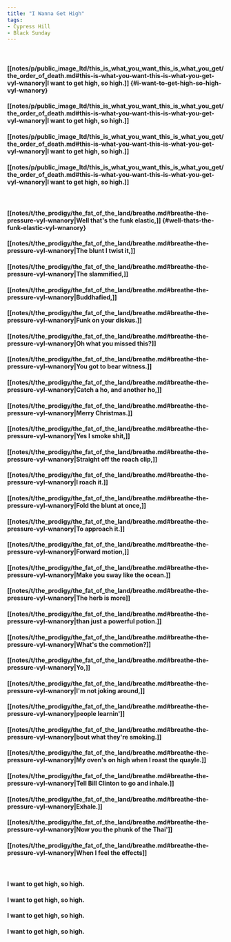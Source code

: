 ```yaml
---
title: "I Wanna Get High"
tags:
- Cypress Hill
- Black Sunday
---
```

&nbsp;
#### [[notes/p/public_image_ltd/this_is_what_you_want_this_is_what_you_get/the_order_of_death.md#this-is-what-you-want-this-is-what-you-get-vyl-wnanory|I want to get high, so high.]] {#i-want-to-get-high-so-high-vyl-wnanory}
#### [[notes/p/public_image_ltd/this_is_what_you_want_this_is_what_you_get/the_order_of_death.md#this-is-what-you-want-this-is-what-you-get-vyl-wnanory|I want to get high, so high.]]
#### [[notes/p/public_image_ltd/this_is_what_you_want_this_is_what_you_get/the_order_of_death.md#this-is-what-you-want-this-is-what-you-get-vyl-wnanory|I want to get high, so high.]]
#### [[notes/p/public_image_ltd/this_is_what_you_want_this_is_what_you_get/the_order_of_death.md#this-is-what-you-want-this-is-what-you-get-vyl-wnanory|I want to get high, so high.]]
&nbsp;
#### [[notes/t/the_prodigy/the_fat_of_the_land/breathe.md#breathe-the-pressure-vyl-wnanory|Well that's the funk elastic,]] {#well-thats-the-funk-elastic-vyl-wnanory}
#### [[notes/t/the_prodigy/the_fat_of_the_land/breathe.md#breathe-the-pressure-vyl-wnanory|The blunt I twist it,]]
#### [[notes/t/the_prodigy/the_fat_of_the_land/breathe.md#breathe-the-pressure-vyl-wnanory|The slammified,]]
#### [[notes/t/the_prodigy/the_fat_of_the_land/breathe.md#breathe-the-pressure-vyl-wnanory|Buddhafied,]]
#### [[notes/t/the_prodigy/the_fat_of_the_land/breathe.md#breathe-the-pressure-vyl-wnanory|Funk on your diskus.]]
#### [[notes/t/the_prodigy/the_fat_of_the_land/breathe.md#breathe-the-pressure-vyl-wnanory|Oh what you missed this?]]
#### [[notes/t/the_prodigy/the_fat_of_the_land/breathe.md#breathe-the-pressure-vyl-wnanory|You got to bear witness.]]
#### [[notes/t/the_prodigy/the_fat_of_the_land/breathe.md#breathe-the-pressure-vyl-wnanory|Catch a ho, and another ho,]]
#### [[notes/t/the_prodigy/the_fat_of_the_land/breathe.md#breathe-the-pressure-vyl-wnanory|Merry Christmas.]]
#### [[notes/t/the_prodigy/the_fat_of_the_land/breathe.md#breathe-the-pressure-vyl-wnanory|Yes I smoke shit,]]
#### [[notes/t/the_prodigy/the_fat_of_the_land/breathe.md#breathe-the-pressure-vyl-wnanory|Straight off the roach clip,]]
#### [[notes/t/the_prodigy/the_fat_of_the_land/breathe.md#breathe-the-pressure-vyl-wnanory|I roach it.]]
#### [[notes/t/the_prodigy/the_fat_of_the_land/breathe.md#breathe-the-pressure-vyl-wnanory|Fold the blunt at once,]]
#### [[notes/t/the_prodigy/the_fat_of_the_land/breathe.md#breathe-the-pressure-vyl-wnanory|To approach it.]]
#### [[notes/t/the_prodigy/the_fat_of_the_land/breathe.md#breathe-the-pressure-vyl-wnanory|Forward motion,]]
#### [[notes/t/the_prodigy/the_fat_of_the_land/breathe.md#breathe-the-pressure-vyl-wnanory|Make you sway like the ocean.]]
#### [[notes/t/the_prodigy/the_fat_of_the_land/breathe.md#breathe-the-pressure-vyl-wnanory|The herb is more]]
#### [[notes/t/the_prodigy/the_fat_of_the_land/breathe.md#breathe-the-pressure-vyl-wnanory|than just a powerful potion.]]
#### [[notes/t/the_prodigy/the_fat_of_the_land/breathe.md#breathe-the-pressure-vyl-wnanory|What's the commotion?]]
#### [[notes/t/the_prodigy/the_fat_of_the_land/breathe.md#breathe-the-pressure-vyl-wnanory|Yo,]]
#### [[notes/t/the_prodigy/the_fat_of_the_land/breathe.md#breathe-the-pressure-vyl-wnanory|I'm not joking around,]]
#### [[notes/t/the_prodigy/the_fat_of_the_land/breathe.md#breathe-the-pressure-vyl-wnanory|people learnin']]
#### [[notes/t/the_prodigy/the_fat_of_the_land/breathe.md#breathe-the-pressure-vyl-wnanory|bout what they're smoking.]]
#### [[notes/t/the_prodigy/the_fat_of_the_land/breathe.md#breathe-the-pressure-vyl-wnanory|My oven's on high when I roast the quayle.]]
#### [[notes/t/the_prodigy/the_fat_of_the_land/breathe.md#breathe-the-pressure-vyl-wnanory|Tell Bill Clinton to go and inhale.]]
#### [[notes/t/the_prodigy/the_fat_of_the_land/breathe.md#breathe-the-pressure-vyl-wnanory|Exhale.]]
#### [[notes/t/the_prodigy/the_fat_of_the_land/breathe.md#breathe-the-pressure-vyl-wnanory|Now you the phunk of the Thai']]
#### [[notes/t/the_prodigy/the_fat_of_the_land/breathe.md#breathe-the-pressure-vyl-wnanory|When I feel the effects]]
&nbsp;
#### I want to get high, so high.
#### I want to get high, so high.
#### I want to get high, so high.
#### I want to get high, so high.
